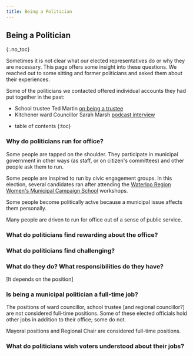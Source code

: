 ```yaml
---
title: Being a Politician 
---
```


Being a Politician 
----------------------
{:.no_toc}

Sometimes it is not clear what our elected representatives do or why
they are necessary. This page offers some insight into these
questions. We reached out to some sitting and former politicians and
asked them about their experiences.

Some of the politicians we contacted offered individual accounts they
had put together in the past: 

- School trustee Ted Martin [on being a
  trustee](./ted-martin-on-being-a-trustee)
- Kitchener ward Councillor Sarah Marsh [podcast
  interview](https://soundcloud.com/theglobalshuffle/city-councillor-sarah-marsh-learnings-in-the-nonpartisan-level-of-govt)

* table of contents
{:toc}

### Why do politicians run for office?

Some people are tapped on the shoulder. They participate in municipal
government in other ways (as staff, or on citizen's committees) and
other people ask them to run.

Some people are inspired to run by civic engagement groups. In this
election, several candidates ran after attending the [Waterloo Region
Women's Municipal Campaign School](https://learnhowtorun.com)
workshops. 

Some people become politically actve because a municipal issue affects
them personally.

Many people are driven to run for office out of a sense of public
service.

### What do politicians find rewarding about the office?


### What do politicians find challenging?


### What do they do? What responsibilities do they have?

[It depends on the position]

### Is being a municipal politician a full-time job?

The positions of ward councillor, school trustee [and regional
councillor?] are not considered full-time positions. Some of these
elected officials hold other jobs in addition to their office; some do
not. 

Mayoral positions and Regional Chair are considered full-time
positions. 



### What do politicians wish voters understood about their jobs?
